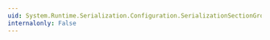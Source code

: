 ```yaml
---
uid: System.Runtime.Serialization.Configuration.SerializationSectionGroup.GetSectionGroup(System.Configuration.Configuration)
internalonly: False
---
```

